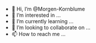 - 👋 Hi, I’m @Morgen-Kornblume
- 👀 I’m interested in ...
- 🌱 I’m currently learning ...
- 💞️ I’m looking to collaborate on ...
- 📫 How to reach me ...

<!---
Morgen-Kornblume/Morgen-Kornblume is a ✨ special ✨ repository because its `README.md` (this file) appears on your GitHub profile.
You can click the Preview link to take a look at your changes.
--->
